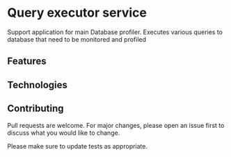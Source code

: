 # Query executor service
Support application for main Database profiler. Executes various queries to database that need to be monitored and profiled 

## Features

## Technologies

## Contributing

Pull requests are welcome. For major changes, please open an issue first
to discuss what you would like to change.

Please make sure to update tests as appropriate.



 
 

